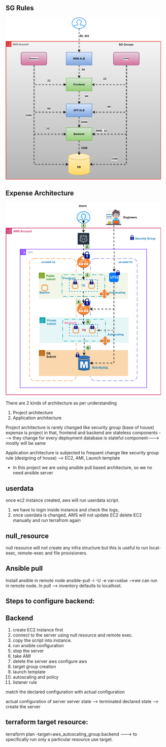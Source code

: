 SG Rules
------------


![alt text](02-sg/sg-rules.svg)


Expense Architecture
---------------------


![alt text](expense-infra-dev.drawio.svg)


There are 2 kinds of architecture as per understanding
1. Project architecture
2. Application architecture

Project architecture is rarely changed like security group (base of house)
expense is project in that,
frontend and backend are stateless components ---> they change for every deployment
database is stateful component---> mostly will be same

Application architecture is subjected to frequent change like security group rule (designing of house)
--> EC2, AMI, Launch template


* In this project we are using ansible pull based architecture, so we no need ansible server

userdata
---------------------
once ec2 instance created, aws will run userdata script.

1. we have to login inside instance and check the logs,
2. once userdata is changed, AWS will not update EC2
	delete EC2 manually and run terrafrom again

null_resource
-------------

null resource will not create any infra structure but this is useful to run local-exec, remote-exec and file provisioners.

Ansible pull
-----------
Install ansible in remote node
ansible-pull -i <inventory> -U <ansible-playbook-git-url> <yaml-name> -e var=value -->we can run in remote node.
In pull --> inventory defaults to localhost.

Steps to configure backend:
-------------------------

Backend
--------------------
1. create EC2 instance first
2. connect to the server using null resource and remote exec.
3. copy the script into instance.
4. run ansible configuration
5. stop the server
6. take AMI
7. delete the server
	aws configure
	aws
8. target group creation
9. launch template
10. autoscaling and policy
11. listener rule
	
match the declared configuration with actual configuration

actual configuration of server
server state --> terminated
declared state --> create the server


terraform target resource:
--------------------------

terraform plan -target=aws_autoscaling_group.backend ---> to specifically run only a particular resource use target.





